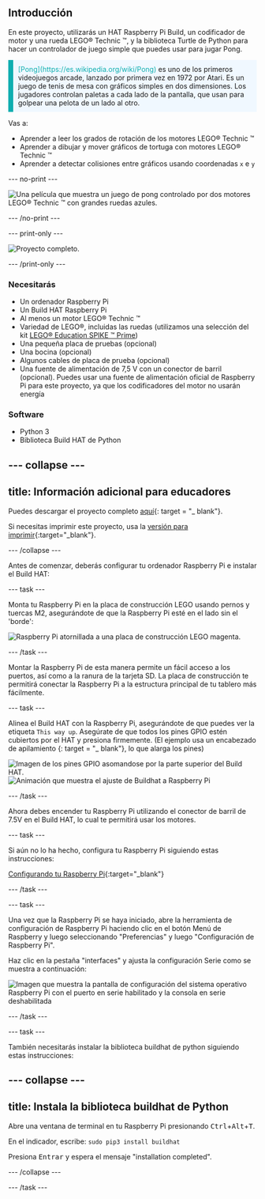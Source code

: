 ## Introducción

En este proyecto, utilizarás un HAT Raspberry Pi Build, un codificador de motor y una rueda LEGO® Technic ™, y la biblioteca Turtle de Python para hacer un controlador de juego simple que puedes usar para jugar Pong.

<p style="border-left: solid; border-width:10px; border-color: #0faeb0; background-color: aliceblue; padding: 10px;">
<span style="color: #0faeb0">[Pong](https://es.wikipedia.org/wiki/Pong)</span> es uno de los primeros videojuegos arcade, lanzado por primera vez en 1972 por Atari. Es un juego de tenis de mesa con gráficos simples en dos dimensiones. Los jugadores controlan paletas a cada lado de la pantalla, que usan para golpear una pelota de un lado al otro.
</p>

Vas a:
- Aprender a leer los grados de rotación de los motores LEGO® Technic ™
- Aprender a dibujar y mover gráficos de tortuga con motores LEGO® Technic ™
- Aprender a detectar colisiones entre gráficos usando coordenadas `x` e `y`

--- no-print ---

![Una película que muestra un juego de pong controlado por dos motores LEGO® Technic ™ con grandes ruedas azules.](images/pong_gif.gif)

--- /no-print ---

--- print-only ---

![Proyecto completo.](images/finished.JPG)

--- /print-only ---

### Necesitarás

+ Un ordenador Raspberry Pi
+ Un Build HAT Raspberry Pi
+ Al menos un motor LEGO® Technic ™
+ Variedad de LEGO®, incluidas las ruedas (utilizamos una selección del kit [LEGO® Education SPIKE ™ Prime](https://education.lego.com/en-gb/product/spike-prime))
+ Una pequeña placa de pruebas (opcional)
+ Una bocina (opcional)
+ Algunos cables de placa de prueba (opcional)
+ Una fuente de alimentación de 7,5 V con un conector de barril (opcional). Puedes usar una fuente de alimentación oficial de Raspberry Pi para este proyecto, ya que los codificadores del motor no usarán energía

### Software

+ Python 3
+ Biblioteca Build HAT de Python

--- collapse ---
---
title: Información adicional para educadores
---

Puedes descargar el proyecto completo [aquí](https://rpf.io/p/es-ES/lego-game-controller-get){: target = "_ blank"}.

Si necesitas imprimir este proyecto, usa la [versión para imprimir](https://projects.raspberrypi.org/es-ES/projects/lego-game-controller/print){:target="_blank"}.

--- /collapse ---

Antes de comenzar, deberás configurar tu ordenador Raspberry Pi e instalar el Build HAT:

--- task ---

Monta tu Raspberry Pi en la placa de construcción LEGO usando pernos y tuercas M2, asegurándote de que la Raspberry Pi esté en el lado sin el 'borde':

 ![Raspberry Pi atornillada a una placa de construcción LEGO magenta.](images/build_11.jpg)

--- /task ---

Montar la Raspberry Pi de esta manera permite un fácil acceso a los puertos, así como a la ranura de la tarjeta SD. La placa de construcción te permitirá conectar la Raspberry Pi a la estructura principal de tu tablero más fácilmente.

--- task ---

Alinea el Build HAT con la Raspberry Pi, asegurándote de que puedes ver la etiqueta `This way up`. Asegúrate de que todos los pines GPIO estén cubiertos por el HAT y presiona firmemente. (El ejemplo usa un encabezado de apilamiento [](https://www.adafruit.com/product/2223){: target = "_ blank"}, lo que alarga los pines)

![Imagen de los pines GPIO asomandose por la parte superior del Build HAT.](images/build_15.jpg) ![Animación que muestra el ajuste de Buildhat a Raspberry Pi](images/haton.gif)

--- /task ---

Ahora debes encender tu Raspberry Pi utilizando el conector de barril de 7.5V en el Build HAT, lo cual te permitirá usar los motores.

--- task ---

Si aún no lo ha hecho, configura tu Raspberry Pi siguiendo estas instrucciones:

[Configurando tu Raspberry Pi](https://projects.raspberrypi.org/es-ES/projects/raspberry-pi-setting-up){:target="_blank"}

--- /task ---

--- task ---

Una vez que la Raspberry Pi se haya iniciado, abre la herramienta de configuración de Raspberry Pi haciendo clic en el botón Menú de Raspberry y luego seleccionando "Preferencias" y luego "Configuración de Raspberry Pi".

Haz clic en la pestaña "interfaces" y ajusta la configuración Serie como se muestra a continuación:

![Imagen que muestra la pantalla de configuración del sistema operativo Raspberry Pi con el puerto en serie habilitado y la consola en serie deshabilitada](images/configshot.jpg)

--- /task ---

--- task ---

También necesitarás instalar la biblioteca buildhat de python siguiendo estas instrucciones:

--- collapse ---
---
title: Instala la biblioteca buildhat de Python
---

Abre una ventana de terminal en tu Raspberry Pi presionando <kbd>Ctrl</kbd>+<kbd>Alt</kbd>+<kbd>T</kbd>.

En el indicador, escribe: `sudo pip3 install buildhat`

Presiona <kbd>Entrar</kbd> y espera el mensaje "installation completed".

--- /collapse ---

--- /task ---
